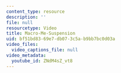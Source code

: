 ```yaml
---
content_type: resource
description: ''
file: null
resourcetype: Video
title: Macro-Me-Suspension
uid: bf51bd83-69e7-db07-3c5a-b9bb7bc0d03a
video_files:
  video_captions_file: null
video_metadata:
  youtube_id: ZNdM4sZ_vt8
---
```

